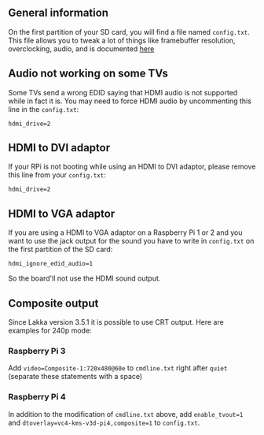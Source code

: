 ## General information

On the first partition of your SD card, you will find a file named `config.txt`. This file allows you to tweak a lot of things like framebuffer resolution, overclocking, audio, and is documented [here](https://www.raspberrypi.org/documentation/configuration/config-txt.md)

## Audio not working on some TVs

Some TVs send a wrong EDID saying that HDMI audio is not supported while in fact it is. You may need to force HDMI audio by uncommenting this line in the `config.txt`:

    hdmi_drive=2

## HDMI to DVI adaptor

If your RPi is not booting while using an HDMI to DVI adaptor, please remove this line from your `config.txt`:

    hdmi_drive=2

## HDMI to VGA adaptor

If you are using a HDMI to VGA adaptor on a Raspberry Pi 1 or 2 and you want to use the jack output for the sound you have to write in `config.txt` on the first partition of the SD card:

    hdmi_ignore_edid_audio=1

So the board'll not use the HDMI sound output.

## Composite output

Since Lakka version 3.5.1 it is possible to use CRT output. Here are examples for 240p mode:

### Raspberry Pi 3 
Add `video=Composite-1:720x480@60e` to `cmdline.txt` right after `quiet` (separate  these statements with a space)

### Raspberry Pi 4
In addition to the modification of `cmdline.txt` above, add `enable_tvout=1` and `dtoverlay=vc4-kms-v3d-pi4,composite=1` to `config.txt`.
